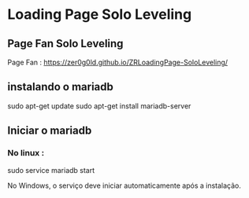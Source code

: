 # Loading Page Solo Leveling

## Page Fan Solo Leveling

Page Fan : https://zer0g0ld.github.io/ZRLoadingPage-SoloLeveling/

## instalando o mariadb

sudo apt-get update
sudo apt-get install mariadb-server   

## Iniciar o mariadb
### No linux :
sudo service mariadb start


No Windows, o serviço deve iniciar automaticamente após a instalação.


